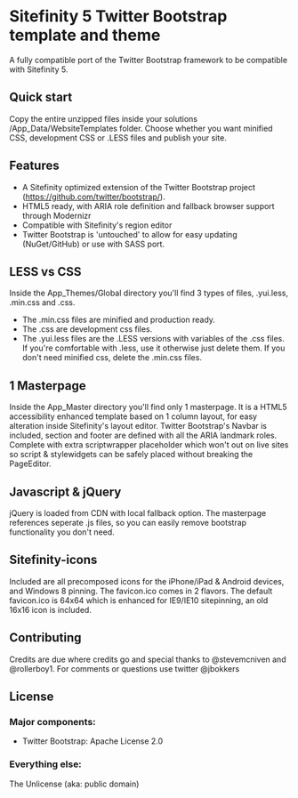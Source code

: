 # Sitefinity 5 Twitter Bootstrap template and theme

A fully compatible port of the Twitter Bootstrap framework to be compatible with Sitefinity 5.


## Quick start

Copy the entire unzipped files inside your solutions /App_Data/WebsiteTemplates folder. 
Choose whether you want minified CSS, development CSS or .LESS files and publish your site.


## Features

* A Sitefinity optimized extension of the Twitter Bootstrap project (https://github.com/twitter/bootstrap/).
* HTML5 ready, with ARIA role definition and fallback browser support through Modernizr
* Compatible with Sitefinity's region editor
* Twitter Bootstrap is 'untouched' to allow for easy updating (NuGet/GitHub) or use with SASS port.


## LESS vs CSS

Inside the App_Themes/Global directory you'll find 3 types of files, .yui.less, .min.css and .css.
* The .min.css files are minified and production ready.
* The .css are development css files.
* The .yui.less files are the .LESS versions with variables of the .css files.
If you're comfortable with .less, use it otherwise just delete them. If you don't need minified css, delete the .min.css files.


## 1 Masterpage
Inside the App_Master directory you'll find only 1 masterpage.
It is a HTML5 accessibility enhanced template based on 1 column layout, for easy alteration inside Sitefinity's layout editor. 
Twitter Bootstrap's Navbar is included, section and footer are defined with all the ARIA landmark roles. 
Complete with extra scriptwrapper placeholder which won't out on live sites so script & stylewidgets can be safely placed without breaking the PageEditor.


## Javascript & jQuery
jQuery is loaded from CDN with local fallback option. The masterpage references seperate .js files, so you can easily remove bootstrap functionality you don't need.


## Sitefinity-icons
Included are all precomposed icons for the iPhone/iPad & Android devices, and Windows 8 pinning. 
The favicon.ico comes in 2 flavors. The default favicon.ico is 64x64 which is enhanced for IE9/IE10 sitepinning, an old 16x16 icon is included.


## Contributing
Credits are due where credits go and special thanks to @stevemcniven and @rollerboy1. For comments or questions use twitter @jbokkers


## License

### Major components:

* Twitter Bootstrap:  Apache License 2.0

### Everything else:

The Unlicense (aka: public domain)
